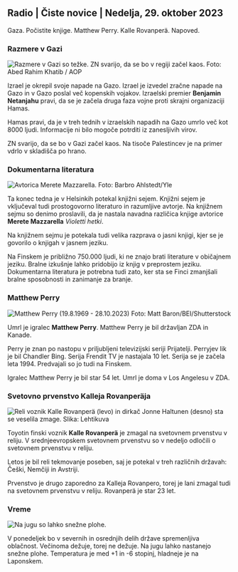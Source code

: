## Radio \| Čiste novice \| Nedelja, 29. oktober 2023

Gaza. Počistite knjige. Matthew Perry. Kalle Rovanperä. Napoved.

### Razmere v Gazi

![Razmere v Gazi so težke. ZN svarijo, da se bo v regiji začel kaos. Foto: Abed Rahim Khatib / AOP](https://images.cdn.yle.fi/image/upload/c_crop,h_3780,w_6720,x_0,y_700/ar_1.7777777777777777,c_fill,g_faces,h_675,w_1200/dpr_1.0/q_auto:eco/f_auto/fl_lossy/v1698587757/39-1192921653e641fc4a70)

Izrael je okrepil svoje napade na Gazo. Izrael je izvedel zračne napade na Gazo in v Gazo poslal več kopenskih vojakov. Izraelski premier **Benjamin Netanjahu** pravi, da se je začela druga faza vojne proti skrajni organizaciji Hamas.

Hamas pravi, da je v treh tednih v izraelskih napadih na Gazo umrlo več kot 8000 ljudi. Informacije ni bilo mogoče potrditi iz zanesljivih virov.

ZN svarijo, da se bo v Gazi začel kaos. Na tisoče Palestincev je na primer vdrlo v skladišča po hrano.

### Dokumentarna literatura

![Avtorica Merete Mazzarella. Foto: Barbro Ahlstedt/Yle](https://images.cdn.yle.fi/image/upload/c_crop,h_3159,w_5616,x_0,y_0/ar_1.7777777777777777,c_fill,g_faces,h_675,w_1200/dpr_1.0/q_auto:eco/f_auto/fl_lossy/v1620995152/39-806292609e6be113e02)

Ta konec tedna je v Helsinkih potekal knjižni sejem. Knjižni sejem je vključeval tudi prostogovorno literaturo in razumljive avtorje. Na knjižnem sejmu so denimo proslavili, da je nastala navadna različica knjige avtorice **Merete Mazzarella** *Violetti hetki*.

Na knjižnem sejmu je potekala tudi velika razprava o jasni knjigi, kjer se je govorilo o knjigah v jasnem jeziku.

Na Finskem je približno 750.000 ljudi, ki ne znajo brati literature v običajnem jeziku. Bralne izkušnje lahko pridobijo iz knjig v preprostem jeziku. Dokumentarna literatura je potrebna tudi zato, ker sta se Finci zmanjšali bralne sposobnosti in zanimanje za branje.

### Matthew Perry

![Matthew Perry (19.8.1969 - 28.10.2023) Foto: Matt Baron/BEI/Shutterstock](https://images.cdn.yle.fi/image/upload/c_crop,h_2329,w_4141,x_0,y_54/ar_1.7777777777777777,c_fill,g_faces,h_675,w_1200/dpr_1.0/q_auto:eco/f_auto/fl_lossy/v1698579698/39-1192810653dd4bb051f5)

Umrl je igralec **Matthew Perry**. Matthew Perry je bil državljan ZDA in Kanade.

Perry je znan po nastopu v priljubljeni televizijski seriji Prijatelji. Perryjev lik je bil Chandler Bing. Serija Frendit TV je nastajala 10 let. Serija se je začela leta 1994. Predvajali so jo tudi na Finskem.

Igralec Matthew Perry je bil star 54 let. Umrl je doma v Los Angelesu v ZDA.

### Svetovno prvenstvo Kalleja Rovanperäja

![Reli voznik Kalle Rovanperä (levo) in dirkač Jonne Haltunen (desno) sta se veselila zmage. Slika: Lehtikuva](https://images.cdn.yle.fi/image/upload/c_crop,h_2406,w_4278,x_0,y_445/ar_1.777777777777777,c_fill,g_faces,h_675,w_1200/dpr_1.0/q_auto:eco/f_auto/fl_lossy/v1698587806/39-1192922653e645d852bc)

Toyotin finski voznik **Kalle Rovanperä** je zmagal na svetovnem prvenstvu v reliju. V srednjeevropskem svetovnem prvenstvu so v nedeljo odločili o svetovnem prvenstvu v reliju.

Letos je bil reli tekmovanje poseben, saj je potekal v treh različnih državah: Češki, Nemčiji in Avstriji.

Prvenstvo je drugo zaporedno za Kalleja Rovanpero, torej je lani zmagal tudi na svetovnem prvenstvu v reliju. Rovanperä je star 23 let.

### Vreme

![Na jugu so lahko snežne plohe.](https://images.cdn.yle.fi/image/upload/c_crop,h_1080,w_1919,x_0,y_0/ar_1.7777777777777777,c_fill,g_faces,h_675,w_1200/dpr_1.0/q_auto:eco/f_auto/fl_lossy/v1698594490/39-1192967653e7ea05e07b)

V ponedeljek bo v severnih in osrednjih delih države spremenljiva oblačnost. Večinoma dežuje, torej ne dežuje. Na jugu lahko nastanejo snežne plohe. Temperatura je med +1 in -6 stopinj, hladneje je na Laponskem.